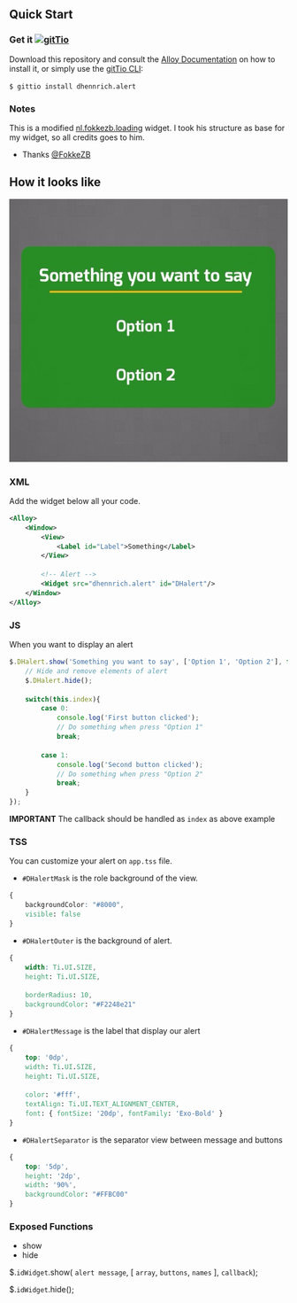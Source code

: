 ## Quick Start

### Get it [![gitTio](http://gitt.io/badge.svg)](http://gitt.io/component/dhennrich.alert)
Download this repository and consult the [Alloy Documentation](http://docs.appcelerator.com/titanium/latest/#!/guide/Alloy_XML_Markup-section-35621528_AlloyXMLMarkup-ImportingWidgets) on how to install it, or simply use the [gitTio CLI](http://gitt.io/cli):

`$ gittio install dhennrich.alert`

### Notes
This is a modified [nl.fokkezb.loading](https://github.com/FokkeZB/nl.fokkezb.loading) widget. I took his structure as base for my widget, so all credits goes to him.

* Thanks [@FokkeZB](https://github.com/FokkeZB)

## How it looks like

![.AlertImage](/assets/alertImage.jpg)


### XML

Add the widget below all your code.
```xml
<Alloy>
    <Window>
        <View>
            <Label id="Label">Something</Label>
        </View>

        <!-- Alert -->
        <Widget src="dhennrich.alert" id="DHalert"/>
    </Window>
</Alloy>
```

### JS

When you want to display an alert

```javascript
$.DHalert.show('Something you want to say', ['Option 1', 'Option 2'], function(event){
    // Hide and remove elements of alert
    $.DHalert.hide();

    switch(this.index){
        case 0:
            console.log('First button clicked');
            // Do something when press "Option 1"
            break;

        case 1:
            console.log('Second button clicked');
            // Do something when press "Option 2"
            break;
    }
});
```

**IMPORTANT** The callback should be handled as `index` as above example

### TSS
You can customize your alert on `app.tss` file.

* `#DHalertMask` is the role background of the view.

```css
{
    backgroundColor: "#8000",
    visible: false
}
```

* `#DHalertOuter` is the background of alert.

```css
{
    width: Ti.UI.SIZE,
    height: Ti.UI.SIZE,

    borderRadius: 10,
    backgroundColor: "#F2248e21"
}
```

* `#DHalertMessage` is the label that display our alert

```css
{
    top: '0dp',
    width: Ti.UI.SIZE,
    height: Ti.UI.SIZE,

    color: '#fff',
    textAlign: Ti.UI.TEXT_ALIGNMENT_CENTER,
    font: { fontSize: '20dp', fontFamily: 'Exo-Bold' }
}
```

* `#DHalertSeparator` is the separator view between message and buttons

```css
{
    top: '5dp',
    height: '2dp',
    width: '90%',
    backgroundColor: "#FFBC00"
}
```

### Exposed Functions

* show
* hide


$.`idWidget`.show( `alert message`, [ `array`, `buttons`, `names` ], `callback`);

$.`idWidget`.hide();
